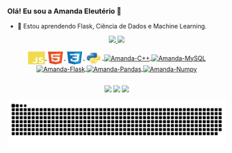 ### Olá! Eu sou a Amanda Eleutério 👋

- 🌱 Estou aprendendo Flask, Ciência de Dados e Machine Learning.
<div align="center">
  <a href="https://github.com/amandaeleuterio2">
  <img height="180em" src="https://github-readme-stats.vercel.app/api?username=amandaeleuterio2&show_icons=true&theme=radical&include_all_commits=true&count_private=true"/>
  <img height="180em" src="https://github-readme-stats.vercel.app/api/top-langs/?username=amandaeleuterio2&layout=compact&langs_count=7&theme=radical"/>
</div>
<div style="display: inline_block" align="center"><br>  
<img align="center" alt="Amanda-Js" height="30" width="40" src="https://raw.githubusercontent.com/devicons/devicon/master/icons/javascript/javascript-plain.svg">
  <img align="center" alt="Amanda-HTML" height="30" width="40" src="https://raw.githubusercontent.com/devicons/devicon/master/icons/html5/html5-original.svg">
  <img align="center" alt="Amanda-CSS" height="30" width="40" src="https://raw.githubusercontent.com/devicons/devicon/master/icons/css3/css3-original.svg">
  <img align="center" alt="Amanda-Python" height="30" width="40" src="https://raw.githubusercontent.com/devicons/devicon/master/icons/python/python-original.svg">
  <img align="center" alt="Amanda-C++" height="30" width="40" src="https://cdn.jsdelivr.net/gh/devicons/devicon/icons/cplusplus/cplusplus-plain.svg">
  <img align="center" alt="Amanda-MySQL" height="30" width="40"src="https://cdn.jsdelivr.net/gh/devicons/devicon/icons/mysql/mysql-original.svg" />
  <img align="center" alt="Amanda-Flask" height="30" width="40" src="https://cdn.jsdelivr.net/gh/devicons/devicon/icons/flask/flask-original.svg">      
  <img align="center" alt="Amanda-Pandas" height="30" width="40" src="https://cdn.jsdelivr.net/gh/devicons/devicon/icons/pandas/pandas-original-wordmark.svg" />
  <img align="center" alt="Amanda-Numpy" height="30" width="40" src="https://cdn.jsdelivr.net/gh/devicons/devicon/icons/numpy/numpy-original-wordmark.svg" />
          
  </div>
  
 ##  
  
<div align="center"> 
  <a href="https://www.youtube.com/channel/UCprlfs9EJGZm_KWdUURyzlg" target="_blank"><img src="https://img.shields.io/badge/YouTube-FF0000?style=for-the-badge&logo=youtube&logoColor=white" target="_blank"></a>
  <a href="https://www.instagram.com/amandaeleuterio_/" target="_blank"><img src="https://img.shields.io/badge/-Instagram-%23E4405F?style=for-the-badge&logo=instagram&logoColor=white" target="_blank"></a>
  <a href="https://www.linkedin.com/in/amanda-eleut%C3%A9rio-49760b230/" target="_blank"><img src="https://img.shields.io/badge/-LinkedIn-%230077B5?style=for-the-badge&logo=linkedin&logoColor=white" target="_blank"></a> 
 
  ![Snake animation](https://github.com/amandaeleuterio2/amandaeleuterio2/blob/output/github-contribution-grid-snake.svg)
 
</div>
<!--
**

- 🔭 I’m currently working on ...

- 👯 I’m looking to collaborate on ...
- 🤔 I’m looking for help with ...
- 💬 Ask me about ...
- 📫 How to reach me: ...
- 😄 Pronouns: ...
- ⚡ Fun fact: ...
-->
